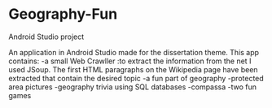 # Geography-Fun
Android Studio project

An application in Android Studio made for the dissertation theme.
This app contains:
-a small Web Crawller :to extract the information from the net I used JSoup. The first HTML paragraphs on the Wikipedia page have been extracted that contain the desired topic
-a fun part of geography
-protected area pictures
-geography trivia using SQL databases
-compassa
-two fun games

